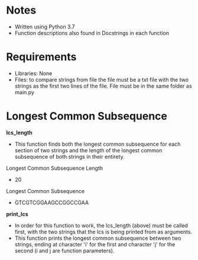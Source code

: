 # Notes
- Written using Python 3.7
- Function descriptions also found in Docstrings in each function

# Requirements
- Libraries: None
- Files: to compare strings from file the file must be a txt file with the two strings as the first two lines of the file. File must be in the same
folder as main.py

# Longest Common Subsequence

**lcs_length**
- This function finds both the longest common subsequence for each section of two strings and the length of the
longest common subsequence of both strings in their entirety.

Longest Common Subsequence Length
- 20

Longest Common Subsequence
- GTCGTCGGAAGCCGGCCGAA

**print_lcs**
- In order for this function to work, the lcs_length (above) must be called first, with the two strings that the lcs is being printed
from as arguments.
- This function prints the longest common subsequence between two strings, ending at character 'i' for the first and character 'j' for the second 
(i and j are function parameters).
